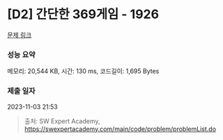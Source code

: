 # [D2] 간단한 369게임 - 1926 

[문제 링크](https://swexpertacademy.com/main/code/problem/problemDetail.do?contestProbId=AV5PTeo6AHUDFAUq) 

### 성능 요약

메모리: 20,544 KB, 시간: 130 ms, 코드길이: 1,695 Bytes

### 제출 일자

2023-11-03 21:53



> 출처: SW Expert Academy, https://swexpertacademy.com/main/code/problem/problemList.do